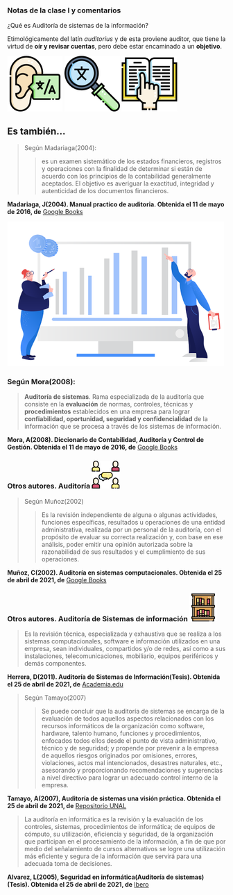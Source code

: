 ### Notas de la clase I y comentarios
¿Qué es Auditoría de sistemas de la información?

Etimológicamente del latín *auditorius* y de esta proviene auditor, que tiene la virtud de **oír y revisar cuentas**, pero debe estar encaminado a un **objetivo**.

![oír](./images/listening.png)  ![revisar](./images/searching.png) ![cuentas](./images/reading.png)

## Es también...
> Según Madariaga(2004):
>> es un examen sistemático de los estados financieros, registros y operaciones con la finalidad de determinar si están de acuerdo con los principios de la contabilidad generalmente aceptados. El objetivo es averiguar la exactitud, integridad y autenticidad de los documentos financieros.

**Madariaga, J(2004). Manual practico de auditoria. Obtenida el 11 de mayo de 2016, de** [Google Books](https://books.google.com.py/books?isbn=8423419983)

![estados financieros](./images/clip-financial-report.png)

### Según Mora(2008):
>**Auditoría de sistemas**. Rama especializada de la auditoría que consiste en la **evaluación** de normas, controles, técnicas y **procedimientos** establecidos en una empresa para lograr **confiabilidad, oportunidad, seguridad y confidencialidad** de la información que se procesa a través de los sistemas de información.

**Mora, A(2008). Diccionario de Contabilidad, Auditoría y Control de Gestión. Obtenida el 11 de mayo de 2016, de** [Google Books](https://books.google.com.py/books?isbn=849687723X)


### Otros autores. Auditoría ![otros_autores](./images/group.png)

> Según Muñoz(2002)
>> Es la revisión independiente de alguna o algunas actividades, funciones específicas, resultados u operaciones de una entidad administrativa, realizada por un personal de la auditoría, con el propósito de evaluar su correcta realización y, con base en ese análisis, poder emitir una opinión autorizada sobre la razonabilidad de sus resultados y el cumplimiento de sus operaciones.

**Muñoz, C(2002). Auditoría en sistemas computacionales. Obtenida el 25 de abril de 2021, de** [Google Books](https://books.google.es/books?id=3hVDQuxTvxwC&lpg=PR11&ots=3gLqmnxTog&dq=auditor%C3%ADa%20de%20sistemas%20de%20la%20informaci%C3%B3n&lr&hl=es&pg=PA11#v=onepage&q=auditor%C3%ADa%20de%20sistemas%20de%20la%20informaci%C3%B3n&f=false)

### Otros autores. Auditoría de Sistemas de información ![otros_autores_sistema](./images/bookshelf.png)

> Es la revisión técnica, especializada y exhaustiva que se realiza a los sistemas computacionales, software e información utilizados en una empresa, sean individuales, compartidos y/o de redes, así como a sus instalaciones, telecomunicaciones, mobiliario, equipos periféricos y demás componentes.

**Herrera, D(2011). Auditoría de Sistemas de Información(Tesis). Obtenida el 25 de abril de 2021, de** [Academia.edu](https://www.academia.edu/7336888/Auditor%C3%ADa_de_Sistemas_de_Informaci%C3%B3n)

> Según Tamayo(2007)
>> Se puede concluir que la auditoría de sistemas se encarga de la evaluación de todos aquellos aspectos relacionados con los recursos informáticos de la organización como software, hardware, talento humano, funciones y procedimientos, enfocados todos ellos desde el punto de vista administrativo, técnico y de seguridad; y propende por prevenir a la empresa de aquellos riesgos originados por omisiones, errores, violaciones, actos mal intencionados, desastres naturales, etc., asesorando y proporcionando recomendaciones y sugerencias a nivel directivo para lograr un adecuado control interno de la empresa.

**Tamayo, A(2007), Auditoría de sistemas una visión práctica. Obtenida el 25 de abril de 2021, de** [Repositorio UNAL](https://repositorio.unal.edu.co/handle/unal/60273)

>La auditoría en informática es la revisión y la evaluación de los controles, sistemas, procedimientos de informática; de equipos de cómputo, su utilización, eficiencia y seguridad, de la organización que participan en el procesamiento de la información, a fin de que por medio del señalamiento de cursos alternativos se logre una utilización más eficiente y segura de la información que servirá para una adecuada toma de decisiones.

**Alvarez, L(2005), Seguridad en informática(Auditoría de sistemas)(Tesis). Obtenida el 25 de abril de 2021, de** [Ibero](http://192.203.177.185/bitstream/handle/ibero/1010/014663_s.pdf?sequence=1&isAllowed=y)